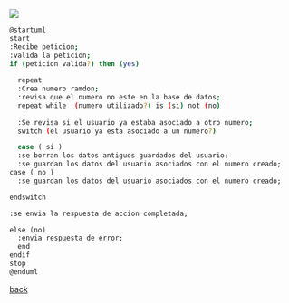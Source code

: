 
![](http://www.plantuml.com/plantuml/png/hL9Dijim2Dxh52pjApYBlfdUe3q1bdW9Cx9mGKecFNsHxQIUTljcj42WxmV4XrNKsfOSjY1CFoZoJB1IvSXIBc6wO-Q4aF6Kv4yONZVO7tmReTwemF0a6mE07wMLi7emVLT2A6qX5L1SKkVmjDAT3U5N8w3ygXS1ikgPqZLdD8Ba1wlOvKqAZnjd0XWEKAkS-JScSHjiC1YFJbIzBeUPwIV1eMVSvPerL1PuOjV36G5D8Zi784XLEGnrKNjmZJSO_eUTGQti43SH71IxzQ6hZLtVBxEeOe4ijlS3M2fVcmTN9qsOUk6lnkM0xSKJxlpeRS0WIZdDCIfXSex3HX4OuKi80vLq32I4JaVbpjk2ADdQjgaa0epRTaHPramL4tPaDdhzoTHX_s18LRItxH9TXZ-3LLd3XyU-f7y0.png)

```bash
@startuml
start
:Recibe peticion;
:valida la peticion;
if (peticion valida?) then (yes)
  
  repeat
  :Crea numero ramdon;
  :revisa que el numero no este en la base de datos;
  repeat while  (numero utilizado?) is (si) not (no)
  
  :Se revisa si el usuario ya estaba asociado a otro numero;
  switch (el usuario ya esta asociado a un numero?)

  case ( si )
  :se borran los datos antiguos guardados del usuario;
  :se guardan los datos del usuario asociados con el numero creado;
case ( no ) 
  :se guardan los datos del usuario asociados con el numero creado;

endswitch 

:se envia la respuesta de accion completada;

else (no)
  :envia respuesta de error;
  end
endif
stop
@enduml
```

[back](../../../../Diagramas.md)